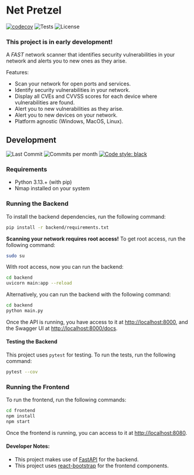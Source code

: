 # Net Pretzel

[![codecov](https://codecov.io/github/royrusso/net-pretzel/graph/badge.svg?token=B972KDOOOB)](https://codecov.io/github/royrusso/net-pretzel)
![Tests](https://img.shields.io/github/actions/workflow/status/royrusso/net-pretzel/pytests_codecov.yml?label=Tests)
![License](https://img.shields.io/github/license/royrusso/net-pretzel)

### This project is in early development!

A _FAST_ network scanner that identifies security vulnerabilities in your network and alerts you to new ones as they arise.

Features:

- Scan your network for open ports and services.
- Identify security vulnerabilities in your network.
- Display all CVEs and CVVSS scores for each device where vulnerabilities are found.
- Alert you to new vulnerabilities as they arise.
- Alert you to new devices on your network.
- Platform agnostic (Windows, MacOS, Linux).

## Development

![Last Commit](https://img.shields.io/github/last-commit/royrusso/net-pretzel)
![Commits per month](https://img.shields.io/github/commit-activity/m/royrusso/net-pretzel)
<a href="https://github.com/psf/black"><img alt="Code style: black" src="https://img.shields.io/badge/code%20style-black-000000.svg"></a>

### Requirements

- Python 3.13.+ (with pip)
- Nmap installed on your system

### Running the Backend

To install the backend dependencies, run the following command:

```bash
pip install -r backend/requirements.txt
```

**Scanning your network requires root access!** To get root access, run the following command:

```bash
sudo su
```

With root access, now you can run the backend:

```bash
cd backend
uvicorn main:app --reload
```

Alternatively, you can run the backend with the following command:

```bash
cd backend
python main.py
```

Once the API is running, you have access to it at [http://localhost:8000](http://localhost:8000), and the Swagger UI at [http://localhost:8000/docs](http://localhost:8000/docs).

#### Testing the Backend

This project uses `pytest` for testing. To run the tests, run the following command:

```bash
pytest --cov
```

### Running the Frontend

To run the frontend, run the following commands:

```bash
cd frontend
npm install
npm start
```

Once the frontend is running, you can access to it at [http://localhost:8080](http://localhost:8080).

#### Developer Notes:

- This project makes use of [FastAPI](https://fastapi.tiangolo.com/) for the backend.
- This project uses [react-bootstrap](https://react-bootstrap.github.io/) for the frontend components.
